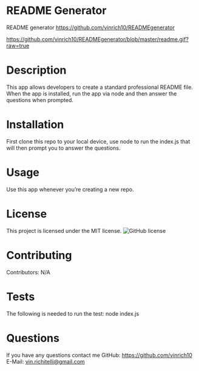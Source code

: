 # README Generator
README generator 
https://github.com/vinrich10/READMEgenerator

https://github.com/vinrich10/READMEgenerator/blob/master/readme.gif?raw=true

# Description
This app allows developers to create a standard professional README file. When the app is installed, run the app via node and then answer the questions when prompted.

# Installation
First clone this repo to your local device, use node to run the index.js that will then prompt you to answer the questions.

# Usage
Use this app whenever you’re creating a new repo.

# License
This project is licensed under the MIT license. 
![GitHub license](https://img.shields.io/badge/license-MIT-blue.svg)

# Contributing
​Contributors: N/A

# Tests
The following is needed to run the test: node index.js

# Questions
If you have any questions contact me
GitHub: https://github.com/vinrich10
E-Mail: vin.richitelli@gmail.com
